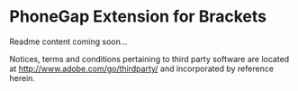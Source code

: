 PhoneGap Extension for Brackets
==============================

Readme content coming soon...

Notices, terms and conditions pertaining to third party software are located at http://www.adobe.com/go/thirdparty/ and incorporated by reference herein.
